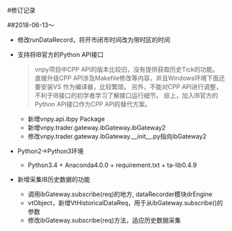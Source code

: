 #修订记录

##2018-06-13～

* 修改runDataRecord，将开市闭市时间改为带时区的时间

* 支持将IB官方的Python API接口
    >vnpy项目中CPP API的版本比较旧，没有提供获取历史Tick的功能。
    直接升级CPP API涉及Makefile修改等内容，并且Windows环境下面还要安装VS
    作为编译器，比较繁琐。
    另外，不能对CPP API进行调整，不利于IB接口的初学者学习了解接口运行细节。
    综上，加入IB官方的Python API接口作为CPP API的替代方案。
    
    - 新增vnpy.api.ibpy Package
    - 新增vnpy.trader.gateway.ibGateway.ibGateway2
    - 修改vnpy.trader.gateway.ibGateway.\_\_init\_\_.py指向ibGateway2
    
* Python2->Python3环境
    - Python3.4 + Anaconda4.0.0 + requirement.txt + ta-lib0.4.9
    
* 新增采集IB历史数据的功能
    - 调用ibGateway.subscribe(req)的地方, dataRecorder模块drEngine
    - vtObject，新增VtHistoricalDataReq，用于从ibGateway.subscribe()的参数
    - 修改ibGateway.subscribe(req)方法，适应历史数据采集
    